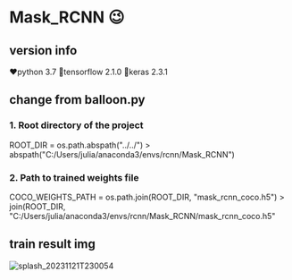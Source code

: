 # Mask_RCNN 😉

## version info
❤️python 3.7
🧡tensorflow 2.1.0
💛keras 2.3.1

## change from balloon.py 
### 1. Root directory of the project
ROOT_DIR = os.path.abspath("../../") > abspath("C:/Users/julia/anaconda3/envs/rcnn/Mask_RCNN")
### 2. Path to trained weights file
COCO_WEIGHTS_PATH = os.path.join(ROOT_DIR, "mask_rcnn_coco.h5")  >  join(ROOT_DIR, "C:/Users/julia/anaconda3/envs/rcnn/Mask_RCNN/mask_rcnn_coco.h5"

## train result img
![splash_20231121T230054](https://github.com/jioji0/Mask_RCNN/assets/86821510/4d51ad52-e8d1-4ef3-8c4a-434c324d3e8e)

